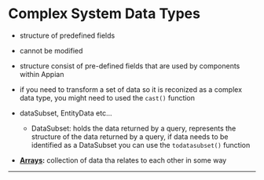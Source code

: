 # Complex System Data Types
- structure of predefined fields
- cannot be modified
- structure consist of pre-defined fields that are used by components within Appian
- if you need to transform a set of data so it is reconized as a complex data type, you might need to used the `cast()` function
- dataSubset, EntityData etc...
    - DataSubset: holds the data returned by a query, represents the structure of the data returned by a query, if data needs to be identified as a DataSubset you can use the `todatasubset()` function

- **[Arrays](./Array.md):** collection of data tha relates to each other in some way

---